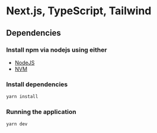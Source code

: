 # Next.js, TypeScript, Tailwind

## Dependencies

### Install npm via nodejs using either

- [NodeJS](https://nodejs.org/en/)
- [NVM](https://github.com/nvm-sh/nvm)

### Install dependencies

```sh
yarn install
```

### Running the application

```sh
yarn dev
```
